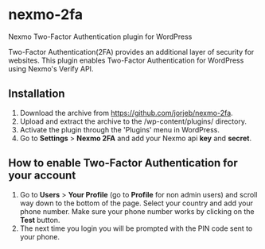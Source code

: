 # nexmo-2fa
Nexmo Two-Factor Authentication plugin for WordPress

Two-Factor Authentication(2FA) provides an additional layer of security for websites. This plugin enables Two-Factor Authentication for WordPress using Nexmo's Verify API.

## Installation ##

 1. Download the archive from https://github.com/jorjeb/nexmo-2fa.
 2. Upload and extract the archive to the /wp-content/plugins/ directory.
 3. Activate the plugin through the 'Plugins' menu in WordPress.
 4. Go to **Settings** > **Nexmo 2FA** and add your Nexmo api **key** and **secret**.

## How to enable Two-Factor Authentication for your account ##
 1. Go to **Users** > **Your Profile** (go to **Profile** for non admin users) and scroll way down to the bottom of the page. Select your country and add your phone number. Make sure your phone number works by clicking on the **Test** button.
 2. The next time you login you will be prompted with the PIN code sent to your phone.
